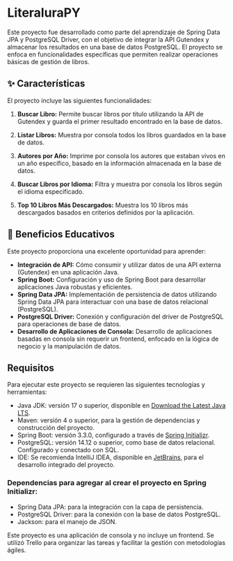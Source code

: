 # LiteraluraPY

Este proyecto fue desarrollado como parte del aprendizaje de Spring Data JPA y PostgreSQL Driver, con el objetivo de integrar la API Gutendex y almacenar los resultados en una base de datos PostgreSQL. El proyecto se enfoca en funcionalidades específicas que permiten realizar operaciones básicas de gestión de libros.

## ✨ Características

El proyecto incluye las siguientes funcionalidades:

1. **Buscar Libro:** Permite buscar libros por título utilizando la API de Gutendex y guarda el primer resultado encontrado en la base de datos.
   
2. **Listar Libros:** Muestra por consola todos los libros guardados en la base de datos.
   
3. **Autores por Año:** Imprime por consola los autores que estaban vivos en un año específico, basado en la información almacenada en la base de datos.
   
4. **Buscar Libros por Idioma:** Filtra y muestra por consola los libros según el idioma especificado.
   
5. **Top 10 Libros Más Descargados:** Muestra los 10 libros más descargados basados en criterios definidos por la aplicación.

## 🚀 Beneficios Educativos

Este proyecto proporciona una excelente oportunidad para aprender:
- **Integración de API:** Cómo consumir y utilizar datos de una API externa (Gutendex) en una aplicación Java.
- **Spring Boot:** Configuración y uso de Spring Boot para desarrollar aplicaciones Java robustas y eficientes.
- **Spring Data JPA:** Implementación de persistencia de datos utilizando Spring Data JPA para interactuar con una base de datos relacional (PostgreSQL).
- **PostgreSQL Driver:** Conexión y configuración del driver de PostgreSQL para operaciones de base de datos.
- **Desarrollo de Aplicaciones de Consola:** Desarrollo de aplicaciones basadas en consola sin requerir un frontend, enfocado en la lógica de negocio y la manipulación de datos.

## Requisitos

Para ejecutar este proyecto se requieren las siguientes tecnologías y herramientas:

- Java JDK: versión 17 o superior, disponible en [Download the Latest Java LTS](https://adoptopenjdk.net/).
- Maven: versión 4 o superior, para la gestión de dependencias y construcción del proyecto.
- Spring Boot: versión 3.3.0, configurado a través de [Spring Initializr](https://start.spring.io/).
- PostgreSQL: versión 14.12 o superior, como base de datos relacional. Configurado y conectado con SQL.
- IDE: Se recomienda IntelliJ IDEA, disponible en [JetBrains](https://www.jetbrains.com/idea/), para el desarrollo integrado del proyecto.

### Dependencias para agregar al crear el proyecto en Spring Initializr:
- Spring Data JPA: para la integración con la capa de persistencia.
- PostgreSQL Driver: para la conexión con la base de datos PostgreSQL.
- Jackson: para el manejo de JSON.

Este proyecto es una aplicación de consola y no incluye un frontend. Se utilizó Trello para organizar las tareas y facilitar la gestión con metodologías ágiles.